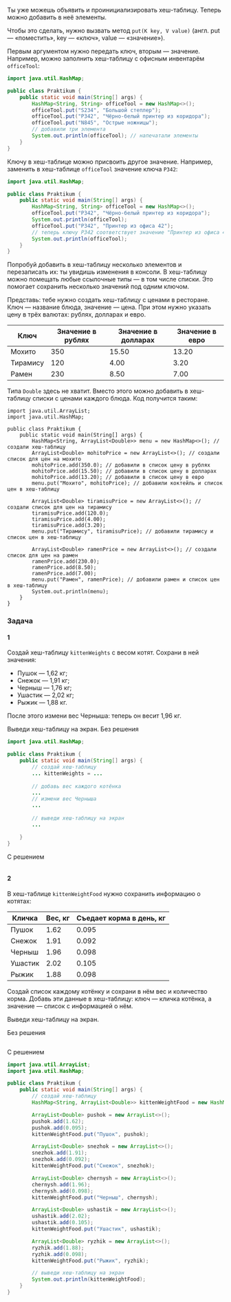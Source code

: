 Ты уже можешь объявить и проинициализировать хеш-таблицу. Теперь можно добавить в неё элементы.

Чтобы это сделать, нужно вызвать метод `put(K key, V value)` (англ. put — «поместить», key — «ключ», value — «значение»).

Первым аргументом нужно передать ключ, вторым — значение. Например, можно заполнить хеш-таблицу с офисным инвентарём `officeTool`:

```java
import java.util.HashMap;

public class Praktikum {
    public static void main(String[] args) {
        HashMap<String, String> officeTool = new HashMap<>();
        officeTool.put("S234", "Большой степлер");
        officeTool.put("P342", "Чёрно-белый принтер из коридора");
        officeTool.put("N845", "Острые ножницы");
		// добавили три элемента
        System.out.println(officeTool); // напечатали элементы
    }
}
```

Ключу в хеш-таблице можно присвоить другое значение. Например, заменить в хеш-таблице `officeTool` значение ключа `P342`:

```java
import java.util.HashMap;

public class Praktikum {
    public static void main(String[] args) {
        HashMap<String, String> officeTool = new HashMap<>();
        officeTool.put("P342", "Чёрно-белый принтер из коридора"); 
        System.out.println(officeTool);
        officeTool.put("P342", "Принтер из офиса 42"); 
        // теперь ключу P342 соответствует значение "Принтер из офиса 42"
        System.out.println(officeTool);
    }
}
```

Попробуй добавить в хеш-таблицу несколько элементов и перезаписать их: ты увидишь изменения в консоли.
В хеш-таблицу можно помещать любые ссылочные типы — в том числе списки. Это помогает сохранить несколько значений под одним ключом.

Представь: тебе нужно создать хеш-таблицу с ценами в ресторане. Ключ — название блюда, значение — цена. При этом нужно указать цену в трёх валютах: рублях, долларах и евро.

|Ключ|Значение в рублях|Значение в долларах|Значение в евро|
|---|---|---|---|
|Мохито|350|15.50|13.20|
|Тирамису|120|4.00|3.20|
|Рамен|230|8.50|7.00|

Типа `Double` здесь не хватит. Вместо этого можно добавить в хеш-таблицу списки с ценами каждого блюда. Код получится таким:

```
import java.util.ArrayList;
import java.util.HashMap;

public class Praktikum {
    public static void main(String[] args) {
        HashMap<String, ArrayList<Double>> menu = new HashMap<>(); // создали хеш-таблицу
        ArrayList<Double> mohitoPrice = new ArrayList<>(); // создали список для цен на мохито
        mohitoPrice.add(350.0); // добавили в список цену в рублях
        mohitoPrice.add(15.50); // добавили в список цену в долларах
        mohitoPrice.add(13.20); // добавили в список цену в евро
        menu.put("Мохито", mohitoPrice); // добавили коктейль и список цен в хеш-таблицу

        ArrayList<Double> tiramisuPrice = new ArrayList<>(); // создали список для цен на тирамису
        tiramisuPrice.add(120.0);
        tiramisuPrice.add(4.00);
        tiramisuPrice.add(3.20);
        menu.put("Тирамису", tiramisuPrice); // добавили тирамису и список цен в хеш-таблицу

        ArrayList<Double> ramenPrice = new ArrayList<>(); // создали список для цен на рамен
        ramenPrice.add(230.0);
        ramenPrice.add(8.50);
        ramenPrice.add(7.00);
        menu.put("Рамен", ramenPrice); // добавили рамен и список цен в хеш-таблицу
        System.out.println(menu);
    }
} 
```
### Задача
#### 1
Создай хеш-таблицу `kittenWeights` с весом котят. Сохрани в ней значения:

- Пушок — 1,62 кг;
- Снежок — 1,91 кг;
- Черныш — 1,76 кг;
- Ушастик — 2,02 кг;
- Рыжик — 1,88 кг.

После этого измени вес Черныша: теперь он весит 1,96 кг.

Выведи хеш-таблицу на экран.
Без решения
```Java
import java.util.HashMap;

public class Praktikum {
    public static void main(String[] args) {
        // создай хеш-таблицу
        ... kittenWeights = ...
        
        // добавь вес каждого котёнка
        ...
        // измени вес Черныша
        ...
        
        // выведи хеш-таблицу на экран
        ...

    }
}
```

С решением
```Java

```
#### 2
В хеш-таблице `kittenWeightFood` нужно сохранить информацию о котятах:

|Кличка|Вес, кг|Съедает корма в день, кг|
|---|---|---|
|Пушок|1.62|0.095|
|Снежок|1.91|0.092|
|Черныш|1.96|0.098|
|Ушастик|2.02|0.105|
|Рыжик|1.88|0.098|

Создай список каждому котёнку и сохрани в нём вес и количество корма. Добавь эти данные в хеш-таблицу: ключ — кличка котёнка, а значение — список с информацией о нём.

Выведи хеш-таблицу на экран.

Без решения
```java

```

С решением
```java
import java.util.ArrayList;
import java.util.HashMap;

public class Praktikum {
    public static void main(String[] args) {
        // создай хеш-таблицу
        HashMap<String, ArrayList<Double>> kittenWeightFood = new HashMap<>();

        ArrayList<Double> pushok = new ArrayList<>();
        pushok.add(1.62);
        pushok.add(0.095);
        kittenWeightFood.put("Пушок", pushok);

        ArrayList<Double> snezhok = new ArrayList<>();
        snezhok.add(1.91);
        snezhok.add(0.092);
        kittenWeightFood.put("Снежок", snezhok);

        ArrayList<Double> chernysh = new ArrayList<>();
        chernysh.add(1.96);
        chernysh.add(0.098);
        kittenWeightFood.put("Черныш", chernysh);

        ArrayList<Double> ushastik = new ArrayList<>();
        ushastik.add(2.02);
        ushastik.add(0.105);
        kittenWeightFood.put("Ушастик", ushastik);

        ArrayList<Double> ryzhik = new ArrayList<>();
        ryzhik.add(1.88);
        ryzhik.add(0.098);
        kittenWeightFood.put("Рыжик", ryzhik);

        // выведи хеш-таблицу на экран
        System.out.println(kittenWeightFood);
    }
}
```